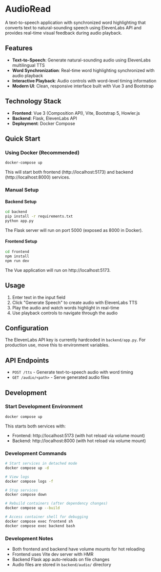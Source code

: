 # AudioRead

A text-to-speech application with synchronized word highlighting that converts text to natural-sounding speech using ElevenLabs API and provides real-time visual feedback during audio playback.

## Features

- **Text-to-Speech**: Generate natural-sounding audio using ElevenLabs multilingual TTS
- **Word Synchronization**: Real-time word highlighting synchronized with audio playback
- **Interactive Playback**: Audio controls with word-level timing information
- **Modern UI**: Clean, responsive interface built with Vue 3 and Bootstrap

## Technology Stack

- **Frontend**: Vue 3 (Composition API), Vite, Bootstrap 5, Howler.js
- **Backend**: Flask, ElevenLabs API
- **Deployment**: Docker Compose

## Quick Start

### Using Docker (Recommended)

```bash
docker-compose up
```

This will start both frontend (http://localhost:5173) and backend (http://localhost:8000) services.

### Manual Setup

#### Backend Setup
```bash
cd backend
pip install -r requirements.txt
python app.py
```
The Flask server will run on port 5000 (exposed as 8000 in Docker).

#### Frontend Setup
```bash
cd frontend
npm install
npm run dev
```
The Vue application will run on http://localhost:5173.

## Usage

1. Enter text in the input field
2. Click "Generate Speech" to create audio with ElevenLabs TTS
3. Play the audio and watch words highlight in real-time
4. Use playback controls to navigate through the audio

## Configuration

The ElevenLabs API key is currently hardcoded in `backend/app.py`. For production use, move this to environment variables.

## API Endpoints

- `POST /tts` - Generate text-to-speech audio with word timing
- `GET /audio/<path>` - Serve generated audio files

## Development

### Start Development Environment
```bash
docker compose up
```
This starts both services with:
- Frontend: http://localhost:5173 (with hot reload via volume mount)
- Backend: http://localhost:8000 (with hot reload via volume mount)

### Development Commands
```bash
# Start services in detached mode
docker compose up -d

# View logs
docker compose logs -f

# Stop services
docker compose down

# Rebuild containers (after dependency changes)
docker compose up --build

# Access container shell for debugging
docker compose exec frontend sh
docker compose exec backend bash
```

### Development Notes
- Both frontend and backend have volume mounts for hot reloading
- Frontend uses Vite dev server with HMR
- Backend Flask app auto-reloads on file changes
- Audio files are stored in `backend/audio/` directory